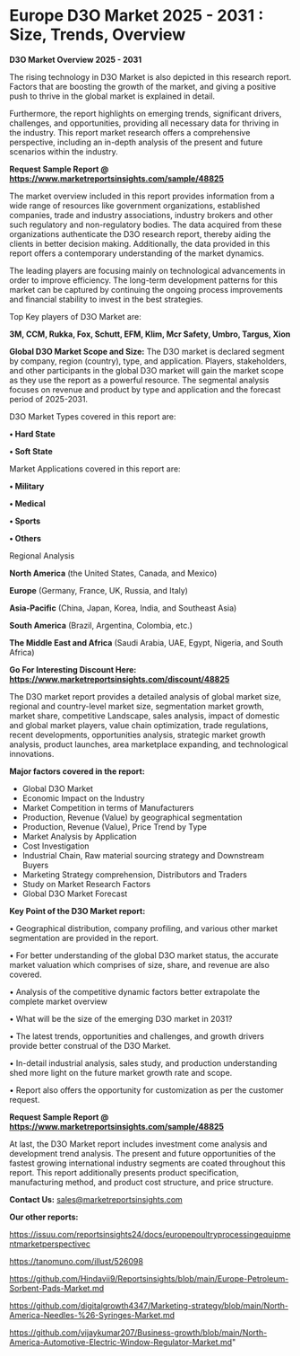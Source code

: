 # Europe D3O Market 2025 - 2031 : Size, Trends, Overview

<Strong> D3O Market Overview 2025 - 2031</strong>

The rising technology in D3O Market is also depicted in this research report. Factors that are boosting the growth of the market, and giving a positive push to thrive in the global market is explained in detail.

Furthermore, the report highlights on emerging trends, significant drivers, challenges, and opportunities, providing all necessary data for thriving in the industry. This report market research offers a comprehensive perspective, including an in-depth analysis of the present and future scenarios within the industry.

<strong>Request Sample Report @ <a href=https://www.marketreportsinsights.com/sample/48825>https://www.marketreportsinsights.com/sample/48825</a></strong>

The market overview included in this report provides information from a wide range of resources like government organizations, established companies, trade and industry associations, industry brokers and other such regulatory and non-regulatory bodies. The data acquired from these organizations authenticate the D3O research report, thereby aiding the clients in better decision making. Additionally, the data provided in this report offers a contemporary understanding of the market dynamics.

The leading players are focusing mainly on technological advancements in order to improve efficiency. The long-term development patterns for this market can be captured by continuing the ongoing process improvements and financial stability to invest in the best strategies.

Top Key players of D3O Market are:

<strong>3M, CCM, Rukka, Fox, Schutt, EFM, Klim, Mcr Safety, Umbro, Targus, Xion</strong>

<strong><b>Global D3O Market Scope and Size:</b></strong>
The D3O market is declared segment by company, region (country), type, and application. Players, stakeholders, and other participants in the global D3O market will gain the market scope as they use the report as a powerful resource. The segmental analysis focuses on revenue and product by type and application and the forecast period of 2025-2031.

D3O Market Types covered in this report are:

<strong>•  Hard State

•  Soft State</strong>

Market Applications covered in this report are:

<strong>•  Military

•  Medical

•  Sports

•  Others</strong> 

Regional Analysis

<strong>North America</strong> (the United States, Canada, and Mexico)

<strong>Europe</strong> (Germany, France, UK, Russia, and Italy)

<strong>Asia-Pacific</strong> (China, Japan, Korea, India, and Southeast Asia)

<strong>South America</strong> (Brazil, Argentina, Colombia, etc.)

<strong>The Middle East and Africa</strong> (Saudi Arabia, UAE, Egypt, Nigeria, and South Africa)

<strong>Go For Interesting Discount Here: <a href=https://www.marketreportsinsights.com/discount/48825>https://www.marketreportsinsights.com/discount/48825</a></strong>

The D3O market report provides a detailed analysis of global market size, regional and country-level market size, segmentation market growth, market share, competitive Landscape, sales analysis, impact of domestic and global market players, value chain optimization, trade regulations, recent developments, opportunities analysis, strategic market growth analysis, product launches, area marketplace expanding, and technological innovations.

<strong><b>Major factors covered in the report:</b></strong>
<ul>
  <li>Global D3O Market </li>
  <li>Economic Impact on the Industry</li>
  <li>Market Competition in terms of Manufacturers</li>
  <li>Production, Revenue (Value) by geographical segmentation</li>
  <li>Production, Revenue (Value), Price Trend by Type</li>
  <li>Market Analysis by Application</li>
  <li>Cost Investigation</li>
  <li>Industrial Chain, Raw material sourcing strategy and Downstream Buyers</li>
  <li>Marketing Strategy comprehension, Distributors and Traders</li>
  <li>Study on Market Research Factors</li>
  <li>Global D3O Market Forecast</li>
</ul>

<strong><b>Key Point of the D3O Market report:</b></strong>

• Geographical distribution, company profiling, and various other market segmentation are provided in the report.

• For better understanding of the global D3O market status, the accurate market valuation which comprises of size, share, and revenue are also covered.

• Analysis of the competitive dynamic factors better extrapolate the complete market overview

• What will be the size of the emerging D3O market in 2031?

• The latest trends, opportunities and challenges, and growth drivers provide better construal of the D3O Market.

• In-detail industrial analysis, sales study, and production understanding shed more light on the future market growth rate and scope.

• Report also offers the opportunity for customization as per the customer request.

<strong>Request Sample Report @ <a href=https://www.marketreportsinsights.com/sample/48825>https://www.marketreportsinsights.com/sample/48825</a></strong>

At last, the D3O Market report includes investment come analysis and development trend analysis. The present and future opportunities of the fastest growing international industry segments are coated throughout this report. This report additionally presents product specification, manufacturing method, and product cost structure, and price structure.

<strong>Contact Us:</strong>
sales@marketreportsinsights.com

<strong>Our other reports:</strong>

<a href=https://issuu.com/reportsinsights24/docs/europepoultryprocessingequipmentmarketperspectivec>https://issuu.com/reportsinsights24/docs/europepoultryprocessingequipmentmarketperspectivec</a>

<a href=https://tanomuno.com/illust/526098>https://tanomuno.com/illust/526098</a>

<a href=https://github.com/Hindavii9/Reportsinsights/blob/main/Europe-Petroleum-Sorbent-Pads-Market.md>https://github.com/Hindavii9/Reportsinsights/blob/main/Europe-Petroleum-Sorbent-Pads-Market.md</a>

<a href=https://github.com/digitalgrowth4347/Marketing-strategy/blob/main/North-America-Needles-%26-Syringes-Market.md>https://github.com/digitalgrowth4347/Marketing-strategy/blob/main/North-America-Needles-%26-Syringes-Market.md</a>

<a href=https://github.com/vijaykumar207/Business-growth/blob/main/North-America-Automotive-Electric-Window-Regulator-Market.md>https://github.com/vijaykumar207/Business-growth/blob/main/North-America-Automotive-Electric-Window-Regulator-Market.md</a>"
